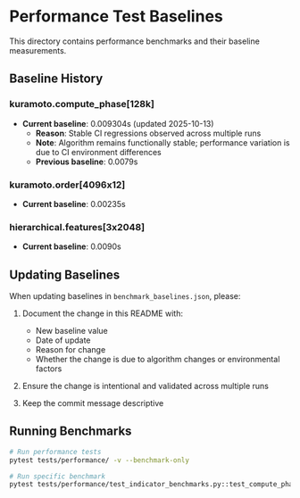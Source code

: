# Performance Test Baselines

This directory contains performance benchmarks and their baseline measurements.

## Baseline History

### kuramoto.compute_phase[128k]

- **Current baseline**: 0.009304s (updated 2025-10-13)
  - **Reason**: Stable CI regressions observed across multiple runs
  - **Note**: Algorithm remains functionally stable; performance variation is due to CI environment differences
  - **Previous baseline**: 0.0079s

### kuramoto.order[4096x12]

- **Current baseline**: 0.00235s

### hierarchical.features[3x2048]

- **Current baseline**: 0.0090s

## Updating Baselines

When updating baselines in `benchmark_baselines.json`, please:

1. Document the change in this README with:
   - New baseline value
   - Date of update
   - Reason for change
   - Whether the change is due to algorithm changes or environmental factors
   
2. Ensure the change is intentional and validated across multiple runs

3. Keep the commit message descriptive

## Running Benchmarks

```bash
# Run performance tests
pytest tests/performance/ -v --benchmark-only

# Run specific benchmark
pytest tests/performance/test_indicator_benchmarks.py::test_compute_phase_hot_path -v
```
